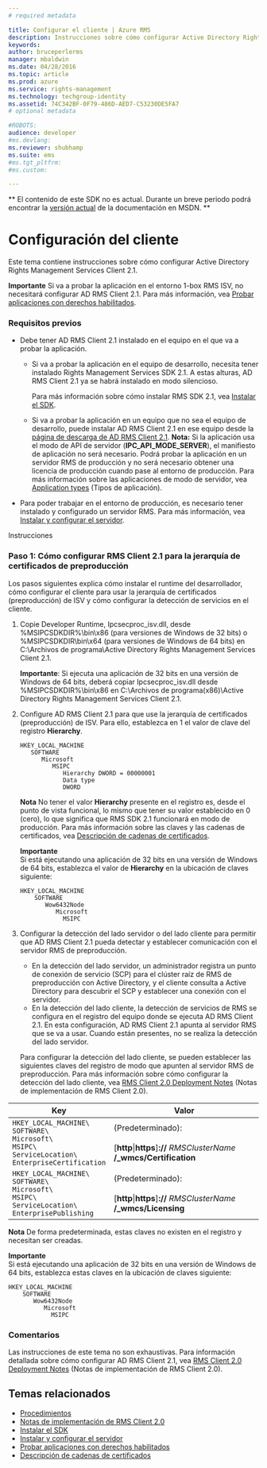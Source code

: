 ```yaml
---
# required metadata

title: Configurar el cliente | Azure RMS
description: Instrucciones sobre cómo configurar Active Directory Rights Management Services Client 2.1.
keywords:
author: bruceperlerms
manager: mbaldwin
ms.date: 04/28/2016
ms.topic: article
ms.prod: azure
ms.service: rights-management
ms.technology: techgroup-identity
ms.assetid: 74C342BF-0F79-486D-AED7-C53230DE5FA7
# optional metadata

#ROBOTS:
audience: developer
#ms.devlang:
ms.reviewer: shubhamp
ms.suite: ems
#ms.tgt_pltfrm:
#ms.custom:

---
```

** El contenido de este SDK no es actual. Durante un breve periodo podrá encontrar la [versión actual](https://msdn.microsoft.com/library/windows/desktop/hh535290(v=vs.85).aspx) de la documentación en MSDN. **
# Configuración del cliente

Este tema contiene instrucciones sobre cómo configurar Active Directory Rights Management Services Client 2.1.

**Importante**  Si va a probar la aplicación en el entorno 1-box RMS ISV, no necesitará configurar AD RMS Client 2.1. Para más información, vea [Probar aplicaciones con derechos habilitados](running-your-first-application.md).

 

### Requisitos previos

-   Debe tener AD RMS Client 2.1 instalado en el equipo en el que va a probar la aplicación.

    -   Si va a probar la aplicación en el equipo de desarrollo, necesita tener instalado Rights Management Services SDK 2.1. A estas alturas, AD RMS Client 2.1 ya se habrá instalado en modo silencioso.

        Para más información sobre cómo instalar RMS SDK 2.1, vea [Instalar el SDK](create-your-first-rights-aware-application.md).

    -   Si va a probar la aplicación en un equipo que no sea el equipo de desarrollo, puede instalar AD RMS Client 2.1 en ese equipo desde la [página de descarga de AD RMS Client 2.1](http://www.microsoft.com/en-us/download/details.aspx?id=38396).
        **Nota:** Si la aplicación usa el modo de API de servidor (**IPC\_API\_MODE\_SERVER**), el manifiesto de aplicación no será necesario. Podrá probar la aplicación en un servidor RMS de producción y no será necesario obtener una licencia de producción cuando pase al entorno de producción. Para más información sobre las aplicaciones de modo de servidor, vea [Application types](application-types.md) (Tipos de aplicación).

         

-   Para poder trabajar en el entorno de producción, es necesario tener instalado y configurado un servidor RMS. Para más información, vea [Instalar y configurar el servidor](how-to-install-and-configure-an-rms-server.md).

Instrucciones

### Paso 1: Cómo configurar RMS Client 2.1 para la jerarquía de certificados de preproducción

Los pasos siguientes explica cómo instalar el runtime del desarrollador, cómo configurar el cliente para usar la jerarquía de certificados (preproducción) de ISV y cómo configurar la detección de servicios en el cliente.

1.  Copie Developer Runtime, Ipcsecproc\_isv.dll, desde %MSIPCSDKDIR%\\bin\\x86 (para versiones de Windows de 32 bits) o %MSIPCSDKDIR\\bin\\x64 (para versiones de Windows de 64 bits) en C:\\Archivos de programa\\Active Directory Rights Management Services Client 2.1.

    **Importante**: Si ejecuta una aplicación de 32 bits en una versión de Windows de 64 bits, deberá copiar Ipcsecproc\_isv.dll desde %MSIPCSDKDIR%\\bin\\x86 en C:\\Archivos de programa(x86)\\Active Directory Rights Management Services Client 2.1.

     

2.  Configure AD RMS Client 2.1 para que use la jerarquía de certificados (preproducción) de ISV. Para ello, establezca en 1 el valor de clave del registro **Hierarchy**.

    ```
    HKEY_LOCAL_MACHINE
       SOFTWARE
          Microsoft
             MSIPC
                Hierarchy DWORD = 00000001
                Data type
                DWORD
    ```

    **Nota**  No tener el valor **Hierarchy** presente en el registro es, desde el punto de vista funcional, lo mismo que tener su valor establecido en 0 (cero), lo que significa que RMS SDK 2.1 funcionará en modo de producción. Para más información sobre las claves y las cadenas de certificados, vea [Descripción de cadenas de certificados](understanding-certificate-chains.md).

    **Importante**  
    Si está ejecutando una aplicación de 32 bits en una versión de Windows de 64 bits, establezca el valor de **Hierarchy** en la ubicación de claves siguiente:

    ```
    HKEY_LOCAL_MACHINE
        SOFTWARE
           Wow6432Node
              Microsoft
                MSIPC
    ```
     

3.  Configurar la detección del lado servidor o del lado cliente para permitir que AD RMS Client 2.1 pueda detectar y establecer comunicación con el servidor RMS de preproducción.

    -   En la detección del lado servidor, un administrador registra un punto de conexión de servicio (SCP) para el clúster raíz de RMS de preproducción con Active Directory, y el cliente consulta a Active Directory para descubrir el SCP y establecer una conexión con el servidor.
    -   En la detección del lado cliente, la detección de servicios de RMS se configura en el registro del equipo donde se ejecuta AD RMS Client 2.1. En esta configuración, AD RMS Client 2.1 apunta al servidor RMS que se va a usar. Cuando están presentes, no se realiza la detección del lado servidor.

    Para configurar la detección del lado cliente, se pueden establecer las siguientes claves del registro de modo que apunten al servidor RMS de preproducción. Para más información sobre cómo configurar la detección del lado cliente, vea [RMS Client 2.0 Deployment Notes](https://TechNet.Microsoft.Com/en-us/library/jj159267(WS.10).aspx) (Notas de implementación de RMS Client 2.0).

|Key|Valor|
|---|-----|
|`HKEY_LOCAL_MACHINE\`<br>`SOFTWARE\`<br>`Microsoft\`<br>`MSIPC\`<br>`ServiceLocation\`<br>`EnterpriseCertification`|(Predeterminado):<br><br> [**http**&#124;**https**]**://** *RMSClusterName* **/_wmcs/Certification**|
|`HKEY_LOCAL_MACHINE\`<br>`SOFTWARE\`<br>`Microsoft\`<br>`MSIPC\`<br>`ServiceLocation\`<br>`EnterprisePublishing`|(Predeterminado):<br><br> [**http**&#124;**https**]**://** *RMSClusterName* **/_wmcs/Licensing**|


**Nota**   De forma predeterminada, estas claves no existen en el registro y necesitan ser creadas.
     
**Importante**  
    Si está ejecutando una aplicación de 32 bits en una versión de Windows de 64 bits, establezca estas claves en la ubicación de claves siguiente:


    HKEY_LOCAL_MACHINE
        SOFTWARE
           Wow6432Node
              Microsoft
                MSIPC
    

### Comentarios

Las instrucciones de este tema no son exhaustivas. Para información detallada sobre cómo configurar AD RMS Client 2.1, vea [RMS Client 2.0 Deployment Notes](https://TechNet.Microsoft.Com/en-us/library/jj159267(WS.10).aspx) (Notas de implementación de RMS Client 2.0).

## Temas relacionados


* [Procedimientos](how-to-use-msipc.md)
* [Notas de implementación de RMS Client 2.0](https://TechNet.Microsoft.Com/en-us/library/jj159267(WS.10).aspx)
* [Instalar el SDK](create-your-first-rights-aware-application.md)
* [Instalar y configurar el servidor](how-to-install-and-configure-an-rms-server.md)
* [Probar aplicaciones con derechos habilitados](running-your-first-application.md)
* [Descripción de cadenas de certificados](understanding-certificate-chains.md)
 

 


<!--HONumber=Jun16_HO1-->


